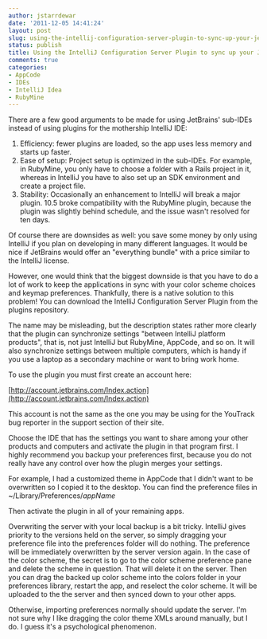 ```yaml
---
author: jstarrdewar
date: '2011-12-05 14:41:24'
layout: post
slug: using-the-intellij-configuration-server-plugin-to-sync-up-your-jetbrains-sub-ides
status: publish
title: Using the IntelliJ Configuration Server Plugin to sync up your JetBrains sub-IDEs
comments: true
categories:
- AppCode
- IDEs
- IntelliJ Idea
- RubyMine
---
```


There are a few good arguments to be made for using JetBrains' sub-IDEs
instead of using plugins for the mothership IntelliJ IDE:

1. Efficiency: fewer plugins are loaded, so the app uses less memory and starts up faster.
2. Ease of setup: Project setup is optimized in the sub-IDEs. For example, in RubyMine, you only have to choose a folder with a Rails project in it, whereas in IntelliJ you have to also set up an SDK environment and create a project file.
3. Stability: Occasionally an enhancement to IntelliJ will break a major plugin. 10.5 broke compatibility with the RubyMine plugin, because the plugin was slightly behind schedule, and the issue wasn't resolved for ten days.
  
Of course there are downsides as well: you save some money by only using
IntelliJ if you plan on developing in many different languages. It would be
nice if JetBrains would offer an "everything bundle" with a price similar to
the IntelliJ license.

However, one would think that the biggest downside is that you have to do a
lot of work to keep the applications in sync with your color scheme choices
and keymap preferences. Thankfully, there is a native solution to this
problem!<!-- more --> You can download the IntelliJ Configuration Server Plugin from the
plugins repository.

The name may be misleading, but the description states rather more clearly
that the plugin can synchronize settings "between IntelliJ platform products",
that is, not just IntelliJ but RubyMine, AppCode, and so on. It will also
synchronize settings between multiple computers, which is handy if you use a
laptop as a secondary machine or want to bring work home.

To use the plugin you must first create an account here:

[http://account.jetbrains.com/Index.action](http://account.jetbrains.com/Index.action)

This account is not the same as the one you may be using for the YouTrack bug
reporter in the support section of their site.

Choose the IDE that has the settings you want to share among your other
products and computers and activate the plugin in that program first. I highly
recommend you backup your preferences first, because you do not really have
any control over how the plugin merges your settings.

For example, I had a customized theme in AppCode that I didn't want to be
overwritten so I copied it to the desktop. You can find the preference files
in ~/Library/Preferences/_appName_

Then activate the plugin in all of your remaining apps.

Overwriting the server with your local backup is a bit tricky. IntelliJ gives
priority to the versions held on the server, so simply dragging your
preference file into the preferences folder will do nothing. The preference
will be immediately overwritten by the server version again. In the case of
the color scheme, the secret is to go to the color scheme preference pane and
delete the scheme in question. That will delete it on the server. Then you can
drag the backed up color scheme into the colors folder in your preferences
library, restart the app, and reselect the color scheme. It will be uploaded
to the the server and then synced down to your other apps.

Otherwise, importing preferences normally should update the server. I'm not
sure why I like dragging the color theme XMLs around manually, but I do. I
guess it's a psychological phenomenon.

